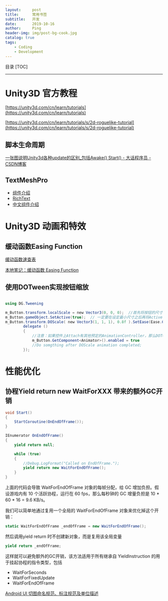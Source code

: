 ```yaml
---
layout:     post
title:      常用书签
subtitle:   开发
date:       2019-10-16
author:     Ping
header-img: img/post-bg-cook.jpg
catalog: true
tags:
    - Coding
    - Development
---
```


目录
[TOC]

* * *

# Unity3D 官方教程
[https://unity3d.com/cn/learn/tutorials](https://unity3d.com/cn/learn/tutorials)

[https://unity3d.com/cn/learn/tutorials/s/2d-roguelike-tutorial](https://unity3d.com/cn/learn/tutorials/s/2d-roguelike-tutorial)


## 脚本生命周期

[一张图说明Unity3d各种update的区别_包括Awake() Start() - 大话程序员 - CSDN博客](https://blog.csdn.net/avi9111/article/details/70429578)

## TextMeshPro  
* [组件介绍](http://digitalnativestudios.com/textmeshpro/docs/textmeshpro-component/)
* [RichText](http://digitalnativestudios.com/textmeshpro/docs/rich-text/#color)
* [中文组件介绍](https://blog.csdn.net/qq_33337811/article/details/79029733)


# Unity3D 动画和特效

## 缓动函数Easing Function 

[缓动函数速查表](http://www.xuanfengge.com/easeing/easeing/)

[本地笔记：缓动函数 Easing Function](https://app.yinxiang.com/shard/s27/nl/6947617/138651a7-a0a8-47ae-9e6f-8c66de08afaa/)

## 使用DOTween实现按钮缩放


```C#

using DG.Tweening

m_Button.transform.localScale = new Vector3(0, 0, 0);  //首先将按钮的尺寸设定为最小
m_Button.gameObject.SetActive(true);  // 一定要在设定最小尺寸之后再将Active的状态设置为True，否则可能看不到缩放的效果
m_Button.transform.DOScale( new Vector3(1, 1, 1), 0.8f ).SetEase(Ease.OutBounce).OnComplete(
        delegate ()
        {
            //注意：如果控件上Attach有其他预定的AnimationController，那么DOTween动画不会播放，需要在Editor里先禁用Animator，然后在DOTween动画播放完成后OnComplete()里启用
            m_Button.GetComponent<Animator>().enabled = true
            //Do somgthing after DOScale animation completed;
        });
````

# 性能优化

## 协程Yield return new WaitForXXX 带来的额外GC开销

```C#
void Start()
{
    StartCoroutine(OnEndOfFrame());
}

IEnumerator OnEndOfFrame()
{
    yield return null;

    while (true)
    {
        //Debug.LogFormat("Called on EndOfFrame.");
        yield return new WaitForEndOfFrame();
    }
}
```

上面的代码会导致 WaitForEndOfFrame 对象的每帧分配，给 GC 增加负担。假设游戏内有 10 个活跃协程，运行在 60 fps，那么每秒钟的 GC 增量负担是 10 * 60 * 16 = 9.6 KB/s。

我们可以简单地通过复用一个全局的 WaitForEndOfFrame 对象来优化掉这个开销：
```C#
static WaitForEndOfFrame _endOfFrame = new WaitForEndOfFrame();
```
然后调用yield return 时不创建新对象，而是复用该全局变量
```C#
yield return _endOfFrame;
```
这样就可以避免额外的GC开销，该方法适用于所有继承自 YieldInstruction 的用于挂起协程的指令类型，包括
* WaitForSeconds
* WaitForFixedUpdate
* WaitForEndOfFrame


[Android UI 切图命名规范、标注规范及单位描述](https://blog.csdn.net/klxh2009/article/details/74938009)
